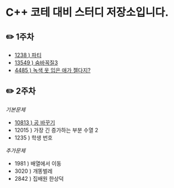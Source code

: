 # C++ 코테 대비 스터디 저장소입니다.


## ✏️ 1주차
- [1238 ) 파티](https://www.acmicpc.net/problem/1238)
- [13549 ) 숨바꼭질3](https://www.acmicpc.net/problem/1238)
- [4485 ) 녹색 옷 입은 애가 젤다지?](https://www.acmicpc.net/problem/4485)

## ✏️ 2주차
*기본문제*
- [10813 ) 공 바꾸기](https://www.acmicpc.net/problem/4485)
- 12015 ) 가장 긴 증가하는 부분 수열 2
- 1235 ) 학생 번호

*추가문제*
- 1981 ) 배열에서 이동
- 3020 ) 개똥벌레
- 2842 ) 집배원 한상덕

